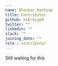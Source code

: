 ```yaml
---
name: Bhaskar Kashyap
title: Contributor
github: bskrksyp9
twitter: ""
linkedin: ""
slack: ""
joining_date: ""
role : contributor
---
```


Still waiting for this
